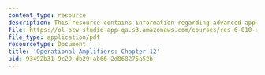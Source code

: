 ```yaml
---
content_type: resource
description: This resource contains information regarding advanced applications.
file: https://ol-ocw-studio-app-qa.s3.amazonaws.com/courses/res-6-010-electronic-feedback-systems-spring-2013/93492b319c29db29ab662d868275a52b_MITRES_6-010S13_chap12.pdf
file_type: application/pdf
resourcetype: Document
title: 'Operational Amplifiers: Chapter 12'
uid: 93492b31-9c29-db29-ab66-2d868275a52b
---
```

